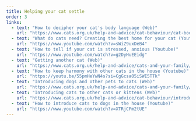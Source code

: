 ```yaml
---
title: Helping your cat settle
order: 3
links:
  - text: "How to decipher your cat's body language (Web)"
    url: "https://www.cats.org.uk/help-and-advice/cat-behaviour/cat-body-language"
  - text: "What do cats need? Creating the best home for your cat (Youtube)"
    url: "https://www.youtube.com/watch?v=sWiZ9uxDeB4"
  - text: "How to tell if your cat is stressed, anxious (Youtube)"
    url: "https://www.youtube.com/watch?v=g2DyHuEEidg"
  - text: "Getting another cat (Web)"
    url: "https://www.cats.org.uk/help-and-advice/cats-and-your-family/other-cats"
  - text: "How to keep harmony with other cats in the house (Youtube)"
    url: "https://youtu.be/55pmHeYwN4s?si=CgGcsaO5iSWI5TTk"
  - text: "Introducing dogs and other pets to cats (Web)"
    url: "https://www.cats.org.uk/help-and-advice/cats-and-your-family/dogs-and-other-pets"
  - text: "Introducing cats to other cats or kittens (Web)"
    url: "https://www.cats.org.uk/help-and-advice/cat-behaviour/introducing-cats"
  - text: "How to introduce cats to dogs in the house (Youtube)"
    url: "https://www.youtube.com/watch?v=XTRjCFm2tUE"
---
```



